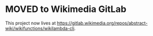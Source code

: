 # MOVED to Wikimedia GitLab
 
This project now lives at https://gitlab.wikimedia.org/repos/abstract-wiki/wikifunctions/wikilambda-cli.
